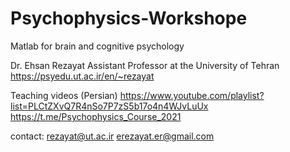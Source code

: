 # Psychophysics-Workshope
Matlab for brain and cognitive psychology

Dr. Ehsan Rezayat 
Assistant Professor at the University of Tehran
https://psyedu.ut.ac.ir/en/~rezayat

Teaching videos (Persian)
https://www.youtube.com/playlist?list=PLCtZXvQ7R4nSo7P7zS5b17o4n4WJvLuUx
https://t.me/Psychophysics_Course_2021

contact: 
rezayat@ut.ac.ir
erezayat.er@gmail.com
